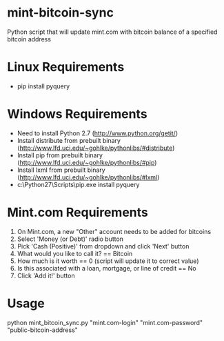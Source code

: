 mint-bitcoin-sync
=================

Python script that will update mint.com with bitcoin balance of a specified bitcoin address

Linux Requirements
===
* pip install pyquery

Windows Requirements
===
* Need to install Python 2.7 (http://www.python.org/getit/)
* Install distribute from prebuilt binary (http://www.lfd.uci.edu/~gohlke/pythonlibs/#distribute)
* Install pip from prebuilt binary (http://www.lfd.uci.edu/~gohlke/pythonlibs/#pip)
* Install lxml from prebuilt binary (http://www.lfd.uci.edu/~gohlke/pythonlibs/#lxml)
* c:\Python27\Scripts\pip.exe install pyquery

Mint.com Requirements
===
1. On Mint.com, a new "Other" account needs to be added for bitcoins 
2. Select 'Money (or Debt)' radio button
3. Pick 'Cash (Positive)' from dropdown and click 'Next' button
4. What would you like to call it? == Bitcoin
5. How much is it worth == 0 (script will update it to correct value)
6. Is this associated with a loan, mortgage, or line of credit == No
7. Click 'Add it!' button

Usage
===
python mint_bitcoin_sync.py "mint.com-login" "mint.com-password" "public-bitcoin-address"
